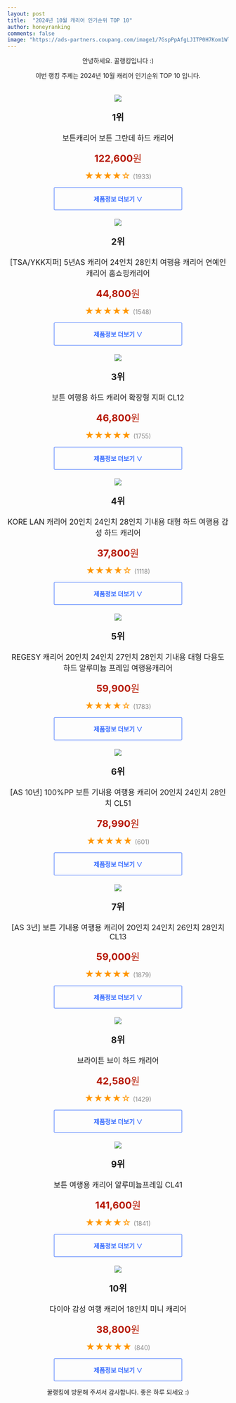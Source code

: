 ```yaml
---
layout: post
title:  "2024년 10월 캐리어 인기순위 TOP 10"
author: honeyranking
comments: false
image: "https://ads-partners.coupang.com/image1/7GspPpAfgLJITP0H7Kom1WlY4PxG4SoPzUJjwea9QRg1X1qT7OAGKMDoNlzGXE8PsSbSa1WiUjO0S_SEeraF-vUkcZz61DLoTDYNILLF4JdsIy-v717wSUbEJQ4A85YN5oXh0cbWuAwOtsXkXwcXhePj7_LYOqlBE0VmgqdtounkC7ILKGeTVv7KPdpQmy30ZuU_21DP2rTqmSJoSeeKba-4W6bfcbGCLP_tvvxfCNgWZ-bhqODWjBXIYQmrm5RIc8wbV_Pe-rbtr8unS9lLTcg1l19wfvN4G8MOwfEBLJXk61NhUXdG8IE="
---
```

<p style="text-align: center;">안녕하세요. 꿀랭킹입니다 :)</p>
<p style="text-align: center;">이번 랭킹 주제는 2024년 10월 캐리어 인기순위 TOP 10 입니다.</p><center><img src="https://ads-partners.coupang.com/image1/7GspPpAfgLJITP0H7Kom1WlY4PxG4SoPzUJjwea9QRg1X1qT7OAGKMDoNlzGXE8PsSbSa1WiUjO0S_SEeraF-vUkcZz61DLoTDYNILLF4JdsIy-v717wSUbEJQ4A85YN5oXh0cbWuAwOtsXkXwcXhePj7_LYOqlBE0VmgqdtounkC7ILKGeTVv7KPdpQmy30ZuU_21DP2rTqmSJoSeeKba-4W6bfcbGCLP_tvvxfCNgWZ-bhqODWjBXIYQmrm5RIc8wbV_Pe-rbtr8unS9lLTcg1l19wfvN4G8MOwfEBLJXk61NhUXdG8IE=" style="margin-top:20px" /></center><p style="text-align: center; font-size: 20px"><b>1위</b></p><p style="text-align: center; font-size: 17px">보튼캐리어 보튼 그란데 하드 캐리어</p><p style="text-align: center;"><span style="color: #b61800; font-size: 22px;"><b>122,600</b>원</span></p><p style="text-align: center;"><span style="color: #ff9600; font-size: 20px;">★★★★☆ </span><span style="color: #878787;">(1933)</span></p><center><a href="https://link.coupang.com/re/AFFSDP?lptag=AF3899140&subid=honeyrank&pageKey=7040749048&itemId=17411074574&vendorItemId=84983293531&traceid=V0-153-5fbf8c1f29dad391&requestid=20241002090000606291146234&token=31850C%7CGM"><div style="font-size: 14px; display: inline-block; padding: 15px 90px; color: #346aff; border-radius: 2px; border: 1px solid #346aff; cursor: pointer;"><b>제품정보 더보기 &or;</b></div></a></center><center><img src="https://ads-partners.coupang.com/image1/Cb9MmabpBHDKuweVCSTse4NUgxWMzKs3kKVfi2kIEobEwfNzWWpFGzIiV6Hbf4wOc_I_z6AegRX3pL5UrjElKWKhE3k6T052mOx1nS_nRFsgsapIjUIQH04_LH2PtFuWqplJRuMq56Td1Uh1JJvdmV3IhonbDbIxr1hoajlqbjzXDPaBlm4ps8kuSmxooEA3xRHQ1ZIxcpPDlzxkP7gPTd0DtPj7ZDtr5QsWhO35vuYApMSXpVsd9yj2qSF8usVm3y9E666bzhYzEONNLl-hqwHjX9HRrifpOWwgqdrwC-Mln6dw0_5AKa5F" style="margin-top:20px" /></center><p style="text-align: center; font-size: 20px"><b>2위</b></p><p style="text-align: center; font-size: 17px">[TSA/YKK지퍼] 5년AS 캐리어 24인치 28인치 여행용 캐리어 연예인캐리어 홈쇼핑캐리어</p><p style="text-align: center;"><span style="color: #b61800; font-size: 22px;"><b>44,800</b>원</span></p><p style="text-align: center;"><span style="color: #ff9600; font-size: 20px;">★★★★★ </span><span style="color: #878787;">(1548)</span></p><center><a href="https://link.coupang.com/re/AFFSDP?lptag=AF3899140&subid=honeyrank&pageKey=8084850948&itemId=22812947536&vendorItemId=89925260192&traceid=V0-153-e702d06b1fe82457&requestid=20241002090000606291146234&token=31850C%7CGM"><div style="font-size: 14px; display: inline-block; padding: 15px 90px; color: #346aff; border-radius: 2px; border: 1px solid #346aff; cursor: pointer;"><b>제품정보 더보기 &or;</b></div></a></center><center><img src="https://ads-partners.coupang.com/image1/yVGVIf19EsF_sKutyYZt-rON8KmzdmACgpiHCB3g-TaCwEuetisi-kE8V0LMMpVFkvuWmOPubFPCN1zxHslxIItHP22QJJ7zhHERaTTl7gf8AYJv8z4gPMRCLnb_tkiVG-lzNkw6dwjyimqBDe1RSBSy49Xw0McQ37nJfYJ8c-k-Xq7u5rCsMW8rtn71Jd_vwysYd6uwX-nNPCABGM81krqyybFYkQzEHe_DwoKBYwUUwvqYWx4d3HTNtf56C202vYDEfmEEYJSrSk0j6RCM9yY8388vN2RmzIbvzcYIJOetr_j3fz2CtsFm" style="margin-top:20px" /></center><p style="text-align: center; font-size: 20px"><b>3위</b></p><p style="text-align: center; font-size: 17px">보튼 여행용 하드 캐리어 확장형 지퍼 CL12</p><p style="text-align: center;"><span style="color: #b61800; font-size: 22px;"><b>46,800</b>원</span></p><p style="text-align: center;"><span style="color: #ff9600; font-size: 20px;">★★★★★ </span><span style="color: #878787;">(1755)</span></p><center><a href="https://link.coupang.com/re/AFFSDP?lptag=AF3899140&subid=honeyrank&pageKey=7242979788&itemId=18407729334&vendorItemId=85562836105&traceid=V0-153-85325ab8828405ee&requestid=20241002090000606291146234&token=31850C%7CGM"><div style="font-size: 14px; display: inline-block; padding: 15px 90px; color: #346aff; border-radius: 2px; border: 1px solid #346aff; cursor: pointer;"><b>제품정보 더보기 &or;</b></div></a></center><center><img src="https://ads-partners.coupang.com/image1/XGyT6OQW0sKLIBsaXCJV78XGliJF5bmIMKO7K3QiNiB_LSw19BQcspigQBZ4qNJCPUTr2WT9raFp5aCGGxAkMPjX4hw4uYJejB3GDmI-tlLDr3_3HKJ_WRMS4rz2aPGFirRrVkhbwMDe-7ixq1wJoOTjM0vpvb5NNoAaw9czkj_J93PmUcRGORNckaErr7pABtzzaiKAjnmndmIv3q0leSAo68qVUkozyQRv_e_LqhHBPEwYrKbVq93Gfi2LUEKNRatPIIvMXoJ6WopkcxIRKhdFsuwnyNJN2I_edhgsLDn3FxYHHCyaYQ6m8w==" style="margin-top:20px" /></center><p style="text-align: center; font-size: 20px"><b>4위</b></p><p style="text-align: center; font-size: 17px">KORE LAN 캐리어 20인치 24인치 28인치 기내용 대형 하드 여행용 감성 하드 캐리어</p><p style="text-align: center;"><span style="color: #b61800; font-size: 22px;"><b>37,800</b>원</span></p><p style="text-align: center;"><span style="color: #ff9600; font-size: 20px;">★★★★☆ </span><span style="color: #878787;">(1118)</span></p><center><a href="https://link.coupang.com/re/AFFSDP?lptag=AF3899140&subid=honeyrank&pageKey=7670773276&itemId=24068536842&vendorItemId=89658640055&traceid=V0-153-02c73e299f2d2f8b&requestid=20241002090000606291146234&token=31850C%7CGM"><div style="font-size: 14px; display: inline-block; padding: 15px 90px; color: #346aff; border-radius: 2px; border: 1px solid #346aff; cursor: pointer;"><b>제품정보 더보기 &or;</b></div></a></center><center><img src="https://ads-partners.coupang.com/image1/IDBt17xd_VZzJwWfIG50rp6ujCmof_0UuIpV6TWQkbtlqSXIP5_UsZ4oISY_iRry8gXUh9m5FqUjOcZ0D0InEK116yicsxNiJlQwsnJoLfgLwHmDN1EaIcztXgwoLE1PHjEJG3Vo8CB0NqQBNLbQwKv9-ifcpXu5w1QLOiZYvkUxJDeDTIMZqgknvjLRAEQo09UXjQNov4-vCap_b2tsa9-9o2Q8VQBreeOvV6MoqMhnXOcRf20DVY-CQb2PBOA31tD-AeGFRaIxucnDvj_63E2b135VYakw0I_o0gwJaD6-oJZQe01EgLQ=" style="margin-top:20px" /></center><p style="text-align: center; font-size: 20px"><b>5위</b></p><p style="text-align: center; font-size: 17px">REGESY 캐리어 20인치 24인치 27인치 28인치 기내용 대형 다용도 하드 알루미늄 프레임 여행용캐리어</p><p style="text-align: center;"><span style="color: #b61800; font-size: 22px;"><b>59,900</b>원</span></p><p style="text-align: center;"><span style="color: #ff9600; font-size: 20px;">★★★★☆ </span><span style="color: #878787;">(1783)</span></p><center><a href="https://link.coupang.com/re/AFFSDP?lptag=AF3899140&subid=honeyrank&pageKey=8285743156&itemId=23892160493&vendorItemId=90914838772&traceid=V0-153-297e530c9afb8f92&requestid=20241002090000606291146234&token=31850C%7CGM"><div style="font-size: 14px; display: inline-block; padding: 15px 90px; color: #346aff; border-radius: 2px; border: 1px solid #346aff; cursor: pointer;"><b>제품정보 더보기 &or;</b></div></a></center><center><img src="https://ads-partners.coupang.com/image1/PZyemtN_BI-nVIfDPaykV7cqJYKZtUiAePs6v7E6bQJqPJlqx_dGC7obPSXfKTbifkuE12wBJvhJ3NPvv4YptI4M5LMOAV_kBdbWtdgObMlrLnL5KC5gsEfbp-C0P4Ir6CPDYMT_B_NOmq1LY_WLRJQK1epLzZ2WBUMW5m5PaGB_TEn31PUYDPghUtcHMyH7mrlSizDzo3MG3DoEO5uYnEBJaVZQg6qMi4BAHW8JJBq_YFmLyLCJEH2mOnICIO7cs2xyvGjPL71AaaT58LA4BVMIZKSQ_8MW90ADX6QBxTpKugXw-KGPKx0=" style="margin-top:20px" /></center><p style="text-align: center; font-size: 20px"><b>6위</b></p><p style="text-align: center; font-size: 17px">[AS 10년] 100%PP 보튼 기내용 여행용 캐리어 20인치 24인치 28인치 CL51</p><p style="text-align: center;"><span style="color: #b61800; font-size: 22px;"><b>78,990</b>원</span></p><p style="text-align: center;"><span style="color: #ff9600; font-size: 20px;">★★★★★ </span><span style="color: #878787;">(601)</span></p><center><a href="https://link.coupang.com/re/AFFSDP?lptag=AF3899140&subid=honeyrank&pageKey=7648185573&itemId=20342494402&vendorItemId=87239378204&traceid=V0-153-15fae19bf8bbd362&requestid=20241002090000606291146234&token=31850C%7CGM"><div style="font-size: 14px; display: inline-block; padding: 15px 90px; color: #346aff; border-radius: 2px; border: 1px solid #346aff; cursor: pointer;"><b>제품정보 더보기 &or;</b></div></a></center><center><img src="https://ads-partners.coupang.com/image1/qAs3aHX0to-GANjUqMZkqSfe37pVo0ycoLQPcwcs_GTj12wv0bT_KMG1cx5KUnJwLISZYnUk_ASwA7zEz_BXksbjC7zRw9gE9QYXXORODss27FGRc9WKMfbaHHgG51PsyFxlt4b44aV9g0s5SntTHjLYjuHtFudsmE95_itoaQU1p_lh-u9F2xIvloZSHZvkAC21yegpOHycf8Ql_6NpB07Q_Y2xoUdf3bgmxYUcm3vCaTTmGdrpadqlYl2FQfMWbPhgkMKnIyGHb-8Ap1KeyPkAQpurIQtSZtp9sQGTAYw2XwKGI21XseZF" style="margin-top:20px" /></center><p style="text-align: center; font-size: 20px"><b>7위</b></p><p style="text-align: center; font-size: 17px">[AS 3년] 보튼 기내용 여행용 캐리어 20인치 24인치 26인치 28인치 CL13</p><p style="text-align: center;"><span style="color: #b61800; font-size: 22px;"><b>59,000</b>원</span></p><p style="text-align: center;"><span style="color: #ff9600; font-size: 20px;">★★★★★ </span><span style="color: #878787;">(1879)</span></p><center><a href="https://link.coupang.com/re/AFFSDP?lptag=AF3899140&subid=honeyrank&pageKey=7548791900&itemId=19861113096&vendorItemId=86006830466&traceid=V0-153-f49517b7539471f8&requestid=20241002090000606291146234&token=31850C%7CGM"><div style="font-size: 14px; display: inline-block; padding: 15px 90px; color: #346aff; border-radius: 2px; border: 1px solid #346aff; cursor: pointer;"><b>제품정보 더보기 &or;</b></div></a></center><center><img src="https://ads-partners.coupang.com/image1/44fbo8YcdceHpld_43xLXcdUB9ucunaK5zXvhlBnqqElSwJs5U0iDw3rPSw82fgTVvw24UrCBFry01KLN-VmJoIfxQ67FpXa1DxpppPDWzKcKqu4g2g4D8_IRBpvvxpyIoQKnR_LhBASwg7euDBKpzvtylGV2bN6i2kLoDOWnIHBFidfS7astS5zS9yIP3TQQjYUAmXJS8i_I_rOIt7F1dPWf2vpzMsstMSBkp-UgNseHQnXxgSSE_LXUNjNZwm0lfjPLwLABjDdvZHLUNiGk5AvfkeLaF3F9w==" style="margin-top:20px" /></center><p style="text-align: center; font-size: 20px"><b>8위</b></p><p style="text-align: center; font-size: 17px">브라이튼 브이 하드 캐리어</p><p style="text-align: center;"><span style="color: #b61800; font-size: 22px;"><b>42,580</b>원</span></p><p style="text-align: center;"><span style="color: #ff9600; font-size: 20px;">★★★★☆ </span><span style="color: #878787;">(1429)</span></p><center><a href="https://link.coupang.com/re/AFFSDP?lptag=AF3899140&subid=honeyrank&pageKey=208056828&itemId=616768239&vendorItemId=4618070214&traceid=V0-153-a8741c2605a02cb8&requestid=20241002090000606291146234&token=31850C%7CGM"><div style="font-size: 14px; display: inline-block; padding: 15px 90px; color: #346aff; border-radius: 2px; border: 1px solid #346aff; cursor: pointer;"><b>제품정보 더보기 &or;</b></div></a></center><center><img src="https://ads-partners.coupang.com/image1/ydZ6PNJzj-2dSf_9yTo9YUfIMarJLKmyD5XhdVU1ymsWedanfYTSWfGIfODzON0MXEw5-CAm5TIUla47rhb_T3u0yHRUFclKFVHdneUXQLpFwGXrDkGYujhDaulAf1sLkQ404-gUWBddZW2Sd1FcM3SAb3we9wZTlEfGh2zGfiZGIMrbpOVjfv4DEwpj-ojdrO3KIghc6EfRPRxnaQf6IUbGsw2eUPjhDh6cLQvBRi6YQrP-YEL2fs4aXRc8NL8-z6A8KNtzNbSOjEpVgOTHoaYso5n_AMg84IfxVu25zk70a464mKn8qR_O" style="margin-top:20px" /></center><p style="text-align: center; font-size: 20px"><b>9위</b></p><p style="text-align: center; font-size: 17px">보튼 여행용 캐리어 알루미늄프레임 CL41</p><p style="text-align: center;"><span style="color: #b61800; font-size: 22px;"><b>141,600</b>원</span></p><p style="text-align: center;"><span style="color: #ff9600; font-size: 20px;">★★★★☆ </span><span style="color: #878787;">(1841)</span></p><center><a href="https://link.coupang.com/re/AFFSDP?lptag=AF3899140&subid=honeyrank&pageKey=7284598552&itemId=21632536561&vendorItemId=88683490277&traceid=V0-153-fb052fde0c319eb1&requestid=20241002090000606291146234&token=31850C%7CGM"><div style="font-size: 14px; display: inline-block; padding: 15px 90px; color: #346aff; border-radius: 2px; border: 1px solid #346aff; cursor: pointer;"><b>제품정보 더보기 &or;</b></div></a></center><center><img src="https://ads-partners.coupang.com/image1/eMb2SMPlq8ebeRZ0eNqdhUILL5rGmuvqKCkjE10A1py1ci4COXDfEX8cT3OKVHuGdmfvd3wphRypc4eqN7mf8WSdDVbkG4g6alt0k09zUmaNXvrgPg1DXBnt2ePgmW0H5pPvMl5M6HSDFP1W7f-ZKs4SQ5rlPnVPxcnz-00tY6E6hDdvXSPZH6dPJaKVpufdVdKS_XhRj62ZBrimBE3Eo16M6qhZ0JvN3C69imTZ8YMmB-0O587s9icCOO7pedLi76IbWlq-8TRM6Zo-_wPaSK4S0TCbVkyAkkEYd5PfDzo9t7P9jMiMyVF2vw==" style="margin-top:20px" /></center><p style="text-align: center; font-size: 20px"><b>10위</b></p><p style="text-align: center; font-size: 17px">다이아 감성 여행 캐리어 18인치 미니 캐리어</p><p style="text-align: center;"><span style="color: #b61800; font-size: 22px;"><b>38,800</b>원</span></p><p style="text-align: center;"><span style="color: #ff9600; font-size: 20px;">★★★★★ </span><span style="color: #878787;">(840)</span></p><center><a href="https://link.coupang.com/re/AFFSDP?lptag=AF3899140&subid=honeyrank&pageKey=6997519319&itemId=17148085736&vendorItemId=90474313572&traceid=V0-153-36c7e2a2aff3af14&requestid=20241002090000606291146234&token=31850C%7CGM"><div style="font-size: 14px; display: inline-block; padding: 15px 90px; color: #346aff; border-radius: 2px; border: 1px solid #346aff; cursor: pointer;"><b>제품정보 더보기 &or;</b></div></a></center><p style="text-align: center;">꿀랭킹에 방문해 주셔서 감사합니다. 좋은 하루 되세요 :)</p>